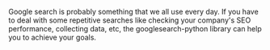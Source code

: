 Google search is probably something that we all use every day. If you have to deal with some repetitive searches like checking your company's SEO performance, collecting data, etc, the googlesearch-python library can help you to achieve your goals.

